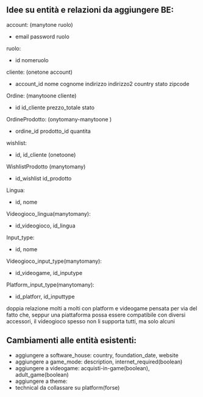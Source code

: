 ## Idee su entità e relazioni da aggiungere BE:

account: (manytone ruolo)
- email password ruolo

ruolo:
- id nomeruolo

cliente: (onetone account)
- account_id nome cognome indirizzo indirizzo2 country stato zipcode 

Ordine: (manytoone cliente)
- id id_cliente prezzo_totale stato

OrdineProdotto: (onytomany-manytoone )
- ordine_id prodotto_id quantita

wishlist: 
- id, id_cliente (onetoone)

WishlistProdotto (manytomany)
- id_wishlist id_prodotto

Lingua:
- id, nome

Videogioco_lingua(manytomany):
- id_videogioco, id_lingua

Input_type:
- id, nome

Videogioco_input_type(manytomany): 
- id_videogame, id_inputype

Platform_input_type(manytomany):
- id_platforr, id_inputtype

doppia relazione molti a molti con platform e videogame pensata per via del fatto che, seppur una piattaforma possa essere compatibile con diversi accessori, il videogioco spesso non li supporta tutti, ma solo alcuni

## Cambiamenti alle entità esistenti:
- aggiungere a software_house: country, foundation_date, website
- aggiungere a game_mode: description, internet_required(boolean)
- aggiungere a videogame: acquisti-in-game(boolean), adult_game(boolean)
- aggiungere a theme: 
- technical da collassare su platform(forse)